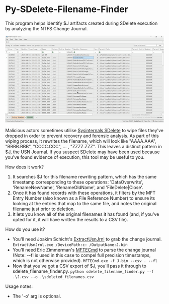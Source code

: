 # Py-SDelete-Filename-Finder
This program helps identify $J artifacts created during SDelete execution by analyzing the NTFS Change Journal.

![Demo](https://github.com/ksyeung/Py-SDelete-Filename-Finder/blob/main/Recording.gif?raw=true)

Malicious actors sometimes utilise [Sysinternals SDelete](https://learn.microsoft.com/en-us/sysinternals/downloads/sdelete) to wipe files they've dropped in order to prevent recovery and forensic analysis. As part of this wiping process, it rewrites the filename, which will look like "AAAA.AAA", "BBBB.BBB", "CCCC.CCC", ... , "ZZZZ.ZZZ". This leaves a distinct pattern in $J, the USN Journal. If you suspect SDelete may have been used because you've found evidence of execution, this tool may be useful to you.

How does it work?

1) It searches $J for this filename rewriting pattern, which has the same timestamp corresponding to these operations: 'DataOverwrite', 'RenameNewName', 'RenameOldName', and 'FileDelete|Close'.
2) Once it has found records with these operations, it filters by the MFT Entry Number (also known as a File Reference Number) to ensure its looking at the entries that map to the same file, and notes the original filename just prior to deletion.
4) It lets you know all of the original filenames it has found (and, if you've opted for it, it will have written the results to a CSV file).

How do you use it?
- You'll need Joakim Schicht's [ExtractUsnJrnl](https://github.com/jschicht/ExtractUsnJrnl) to grab the change journal.
  `ExtractUsnJrnl.exe /DevicePath:c: /OutputName:J.bin`
- You'll need Eric Zimmerman's [MFTECmd](https://github.com/EricZimmerman/MFTECmd) to parse the change journal (Note: --fl is used in this case to compel full precision timestamps, which is not otherwise provided).
  `MFTECmd.exe -f J.bin --csv . --fl`
- Now that you've got a CSV export of $J, you'll pass it through to sdelete_filename_finder.py.
`python sdelete_filename_finder.py --f  .\J.csv --o .\sdeleted_filenames.csv`

Usage notes:
- The '-o' arg is optional.
